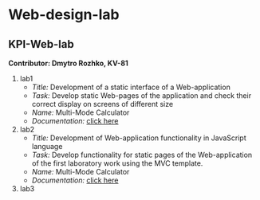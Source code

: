 # Web-design-lab
## KPI-Web-lab
**Contributor: Dmytro Rozhko, KV-81**
1. lab1 
   - *Title:* Development of a static interface of a Web-application
   - *Task:* Develop static Web-pages of the application and check their 
	   correct display on screens of different size
   - *Name:* Multi-Mode Calculator
   - *Documentation:* [click here](https://docs.google.com/document/d/1MLKzcV3HJU0tP7bReMBPFKufPEqN682x66Z918x6JqU/edit?usp=sharing)
2. lab2
   - *Title:* Development of Web-application functionality in JavaScript language
   - *Task:* Develop functionality for static pages of the Web-application of the first laboratory work using the MVC template.
   - *Name:* Multi-Mode Calculator
   - *Documentation:* [click here](https://docs.google.com/document/d/1B2vj3Wk8cwj6h21oiq2hV6HuavdtHz1CMQsO4gHJRR4/edit?usp=sharing)
3. lab3